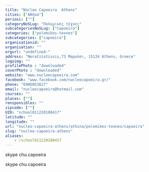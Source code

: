 ```yaml
---
title: "Núcleo Capoeira  Athens"
cities: ["Αθήνα"]
perioxi: [""]
categoryNoSLug: "Πολεμικές τέχνες"
subcategoriesNoSLug: ["Capoeira"]
categories: ["polemikes-texnes"]
subcategories: ["capoeira"]
organisationid: ""
organisation: ""
orgurl: "undefined-"
address: "Neratziotissis,73 Μαρούσι, 15124 Athens, Greece"
logoimg: ""
profilePhoto : "downloaded"
coverPhoto : "downloaded"
website: "www.nucleocapoeira.com"
facebook: "www.facebook.com/nucleocapoeira.gr/"
phone: "6986053627"
email: "nucleocapoeira@hotmail.com"
courses: ""
places: [""]
rensponsibles: ""
zipcode: [""]
UID: "school011220180417"
latitude: ""
longitude: ""
url: "nucleo-capoeira-athens/athina/polemikes-texnes/capoeira"
slug: "nucleo-capoeira-athens"
aliases:
    - /school011220180417
---
```



skype chu.capoeira

skype chu.capoeira